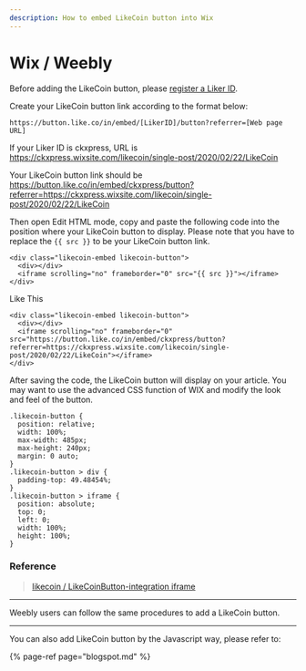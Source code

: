 ```yaml
---
description: How to embed LikeCoin button into Wix
---
```


# Wix / Weebly

Before adding the LikeCoin button, please [register a Liker ID](https://docs.like.co/user-guide/liker-id/how-to-register-a-liker-id).

Create your LikeCoin button link according to the format below:

```text
https://button.like.co/in/embed/[LikerID]/button?referrer=[Web page URL]
```

If your Liker ID is ckxpress, URL is https://ckxpress.wixsite.com/likecoin/single-post/2020/02/22/LikeCoin

Your LikeCoin button link should be https://button.like.co/in/embed/ckxpress/button?referrer=https://ckxpress.wixsite.com/likecoin/single-post/2020/02/22/LikeCoin

Then open Edit HTML mode, copy and paste the following code into the position where your LikeCoin button to display. Please note that you have to replace the `{{ src }}` to be your LikeCoin button link.

```text
<div class="likecoin-embed likecoin-button">
  <div></div>
  <iframe scrolling="no" frameborder="0" src="{{ src }}"></iframe>
</div>
```

Like This

```text
<div class="likecoin-embed likecoin-button">
  <div></div>
  <iframe scrolling="no" frameborder="0" src="https://button.like.co/in/embed/ckxpress/button?referrer=https://ckxpress.wixsite.com/likecoin/single-post/2020/02/22/LikeCoin"></iframe>
</div>
```

After saving the code, the LikeCoin button will display on your article. You may want to use the advanced CSS function of WIX and modify the look and feel of the button.

```text
.likecoin-button {
  position: relative;
  width: 100%;
  max-width: 485px;
  max-height: 240px;
  margin: 0 auto;
}
.likecoin-button > div {
  padding-top: 49.48454%;
}
.likecoin-button > iframe {
  position: absolute;
  top: 0;
  left: 0;
  width: 100%;
  height: 100%;
}
```

### Reference

> [likecoin / LikeCoinButton-integration iframe](https://github.com/likecoin/LikeCoinButton-integration/tree/master/web#2iframe)

-------------------------

Weebly users can follow the same procedures to add a LikeCoin button.

-------------------------

You can also add LikeCoin button by the Javascript way, please refer to:

{% page-ref page="blogspot.md" %}

